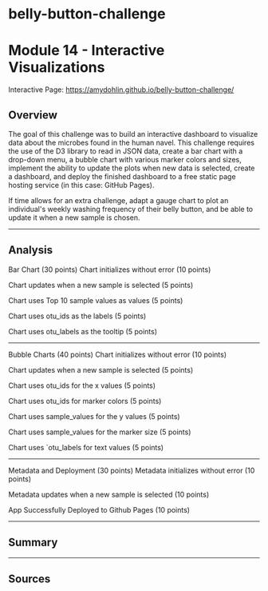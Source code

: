 # belly-button-challenge
# Module 14 - Interactive Visualizations

Interactive Page: https://amydohlin.github.io/belly-button-challenge/

## Overview
The goal of this challenge was to build an interactive dashboard to visualize data about the microbes found in the human navel. This challenge requires the use of the D3 library to read in JSON data, create a bar chart with a drop-down menu, a bubble chart with various marker colors and sizes, implement the ability to update the plots when new data is selected, create a dashboard, and deploy the finished dashboard to a free static page hosting service (in this case: GitHub Pages).

If time allows for an extra challenge, adapt a gauge chart to plot an individual's weekly washing frequency of their belly button, and be able to update it when a new sample is chosen.

--------
## Analysis
Bar Chart (30 points)
Chart initializes without error (10 points)

Chart updates when a new sample is selected (5 points)

Chart uses Top 10 sample values as values (5 points)

Chart uses otu_ids as the labels (5 points)

Chart uses otu_labels as the tooltip (5 points)

------------------------
Bubble Charts (40 points)
Chart initializes without error (10 points)

Chart updates when a new sample is selected (5 points)

Chart uses otu_ids for the x values (5 points)

Chart uses otu_ids for marker colors (5 points)

Chart uses sample_values for the y values (5 points)

Chart uses sample_values for the marker size (5 points)

Chart uses `otu_labels for text values (5 points)

------------------------
Metadata and Deployment (30 points)
Metadata initializes without error (10 points)

Metadata updates when a new sample is selected (10 points)

App Successfully Deployed to Github Pages (10 points)

-------
## Summary


-------
## Sources
